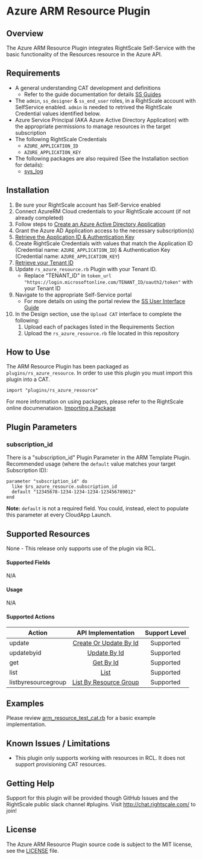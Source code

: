 # Azure ARM Resource Plugin

## Overview
The Azure ARM Resource Plugin integrates RightScale Self-Service with the basic functionality of the Resources resource in the Azure API. 

## Requirements
- A general understanding CAT development and definitions
  - Refer to the guide documentation for details [SS Guides](http://docs.rightscale.com/ss/guides/)
- The `admin`, `ss_designer` & `ss_end_user` roles, in a RightScale account with SelfService enabled.  `admin` is needed to retrived the RightScale Credential values identified below.
- Azure Service Principal (AKA Azure Active Directory Application) with the appropriate permissions to manage resources in the target subscription
- The following RightScale Credentials
  - `AZURE_APPLICATION_ID`
  - `AZURE_APPLICATION_KEY`
- The following packages are also required (See the Installation section for details):
  - [sys_log](../../libraries/sys_log.rb)


## Installation
1. Be sure your RightScale account has Self-Service enabled
1. Connect AzureRM Cloud credentials to your RightScale account (if not already completed)
1. Follow steps to [Create an Azure Active Directory Application](https://docs.microsoft.com/en-us/azure/azure-resource-manager/resource-group-create-service-principal-portal#create-an-azure-active-directory-application)
1. Grant the Azure AD Application access to the necessary subscription(s)
1. [Retrieve the Application ID & Authentication Key](https://docs.microsoft.com/en-us/azure/azure-resource-manager/resource-group-create-service-principal-portal#get-application-id-and-authentication-key)
1. Create RightScale Credentials with values that match the Application ID (Credential name: `AZURE_APPLICATION_ID`) & Authentication Key (Credential name: `AZURE_APPLICATION_KEY`)
1. [Retrieve your Tenant ID](https://docs.microsoft.com/en-us/azure/azure-resource-manager/resource-group-create-service-principal-portal#get-tenant-id)
1. Update `rs_azure_resource.rb` Plugin with your Tenant ID. 
   - Replace "TENANT_ID" in `token_url "https://login.microsoftonline.com/TENANT_ID/oauth2/token"` with your Tenant ID
1. Navigate to the appropriate Self-Service portal
   - For more details on using the portal review the [SS User Interface Guide](http://docs.rightscale.com/ss/guides/ss_user_interface_guide.html)
1. In the Design section, use the `Upload CAT` interface to complete the following:
   1. Upload each of packages listed in the Requirements Section
   1. Upload the `rs_azure_resource.rb` file located in this repository
 
## How to Use
The ARM Resource Plugin has been packaged as `plugins/rs_azure_resource`. In order to use this plugin you must import this plugin into a CAT.
```
import "plugins/rs_azure_resource"
```
For more information on using packages, please refer to the RightScale online documenataion. [Importing a Package](http://docs.rightscale.com/ss/guides/ss_packaging_cats.html#importing-a-package)

## Plugin Parameters
### subscription_id
There is a "subscription_id" Plugin Parameter in the ARM Template Plugin.  Recommended usage (where the `default` value matches your target Subscription ID):
```
parameter "subscription_id" do
  like $rs_azure_resource.subscription_id
  default "12345678-1234-1234-1234-123456789012"
end
```
**Note:** `default` is not a required field.  You could, instead, elect to populate this parameter at every CloudApp Launch.

## Supported Resources
None - This release only supports use of the plugin via RCL.

#### Supported Fields
N/A

#### Usage
N/A

#### Supported Actions
| Action | API Implementation | Support Level |
|--------------|:----:|:-------------:|
| update | [Create Or Update By Id](https://docs.microsoft.com/en-us/rest/api/resources/resources/createorupdatebyid) | Supported |
| updatebyid | [Update By Id](https://docs.microsoft.com/en-us/rest/api/resources/resources/updatebyid) | Supported |
| get | [Get By Id](https://docs.microsoft.com/en-us/rest/api/resources/resources/getbyid) | Supported |
| list | [List](https://docs.microsoft.com/en-us/rest/api/resources/resources/list) | Supported |
| listbyresourcegroup | [List By Resource Group](https://docs.microsoft.com/en-us/rest/api/resources/resources/listbyresourcegroup) | Supported |


## Examples
Please review [arm_resource_test_cat.rb](./arm_resource_test_cat.rb) for a basic example implementation.
	
## Known Issues / Limitations
- This plugin only supports working with resources in RCL. It does not support provisioning CAT resources.

## Getting Help
Support for this plugin will be provided though GitHub Issues and the RightScale public slack channel #plugins.
Visit http://chat.rightscale.com/ to join!

## License
The Azure ARM Resource Plugin source code is subject to the MIT license, see the [LICENSE](../../LICENSE) file.



